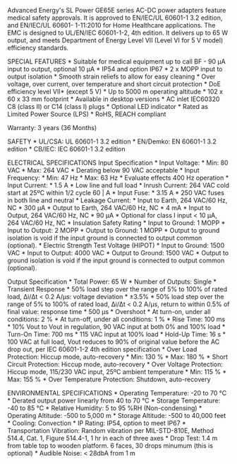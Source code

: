 Advanced Energy's SL Power GE65E series AC-DC power adapters feature medical safety approvals. It is approved to EN/IEC/UL 60601-1 3.2 edition, and EN/IEC/UL 60601- 1-11:2010 for Home Healthcare applications. The EMC is designed to UL/EN/IEC 60601-1-2, 4th edition. It delivers up to 65 W output, and meets Department of Energy Level VII (Level VI for 5 V model) efficiency standards.

SPECIAL FEATURES
    * Suitable for medical equipment up to call BF - 90 μA input to output, optional 10 μA
    * IP54 and option IP67
    * 2 x MOPP input to output isolation
    * Smooth strain reliefs to allow for easy cleaning
    * Over voltage, over current, over temperature and short circuit protection
    * DoE efficiency level VII* (except 5 V)
    * Up to 5000 m operating altitude
    * 102 x 60 x 33 mm footprint
    * Available in desktop versions
    * AC inlet IEC60320 C8 (class II) or C14 (class I) plugs
    * Optional LED indicator
    * Rated as Limited Power Source (LPS)
    * RoHS, REACH compliant

Warranty: 3 years (36 Months)

SAFETY
    * UL/CSA: UL 60601-1 3.2 edition
    * EN/Demko: EN 60601-1 3.2 edition
    * CB/IEC: IEC 60601-1 3.2 edition

ELECTRICAL SPECIFICATIONS
Input Specification
    * Input Voltage:
        * Min: 80 VAC
        * Max: 264 VAC
        * Derating below 90 VAC acceptable
    * Input Frequency:
        * Min: 47 Hz
        * Max: 63 Hz
        * Evaluate effects 400 Hz operation
    * Input Current: 
        * 1.5 A
        * Low line and full load
    * Inrush Current: 264 VAC cold start at 25ºC within 1/2 cycle
        60 | A
    * Input Fuse:
        * 3.15 A
        * 250 VAC fuses in both line and neutral
    * Leakage Current:
        * Input to Earth, 264 VAC/60 Hz, NC
            * 300 μA
        * Output to Earth, 264 VAC/60 Hz, NC
            * 4 mA
        * Input to Output, 264 VAC/60 Hz, NC
            * 90 μA
            * Optional for class I input < 10 µA, 264 VAC/60 Hz, NC 
    * Insulation Safety Rating
        * Input to Ground: 1 MOPP
        * Input to Output: 2 MOPP
        * Output to Ground: 1 MOPP
            * Output to ground isolation is void if the input ground is connected to output common (optional).
    * Electric Strength Test Voltage (HIPOT)
        * Input to Ground: 1500 VAC
        * Input to Output: 4000 VAC
        * Output to Ground: 1500 VAC
            * Output to ground isolation is void if the input ground is connected to output common (optional).

Output Specification
    * Total Power: 65 W
    * Number of Outputs: Single
    * Transient Response
        * 50% load step over the range of 5% to 100% of rated load, Δi/Δt < 0.2 A/μs: voltage deviation
            * ±3.5%
        * 50% load step over the range of 5% to 100% of rated load, Δi/Δt < 0.2 A/μs, return to within 0.5% of final value: response time
            * 500 μs
    * Overshoot
        * At turn-on, under all conditions: 2 %
        * At turn-off, under all conditions: 1 %
    * Rise Time: 100 ms
        * 10% Vout to Vout in regulation, 90 VAC input at both 0% and 100% load
    * Turn-On Time: 700 ms
        * 115 VAC input at 100% load
    * Hold-Up Time: 16 s
        * 100 VAC at full load, Vout reduces to 90% of original value before the AC drop out, per IEC 60601-1-2 4th edition specification
    * Over Load Protection: Hiccup mode, auto-recovery
        * Min: 130 %
        * Max: 180 %
    * Short Circuit Protection: Hiccup mode, auto-recovery
    * Over Voltage Protection: Hiccup mode, 115/230 VAC input, 25ºC ambient temperature
        * Min: 115 %
        * Max: 155 %
    * Over Temperature Protection: Shutdown, auto-recovery

ENVIRONMENTAL SPECIFICATIONS
    * Operating Temperature: -20 to 70 °C
        * Derated output power linearly from 40 to 70 °C
    * Storage Temperature: -40 to 85 °C
    * Relative Humidity: 5 to 95 %RH (Non-condensing)
    * Operating Altitude: -500 to 5,000 m
    * Storage Altitude: -500 to 40,000 feet
    * Cooling: Convection
    * IP Rating: IP54, option to meet IP67
    * Transportation Vibration: Random vibration per MIL-STD-810E, Method 514.4, Cat. 1, Figure 514.4-1, 1 hr in each of three axes
    * Drop Test: 1.4 m from table top to wooden platform. 6 faces, 30 drops minumum (this is optional)
    * Audible Noise: < 28dbA from 1 m